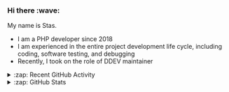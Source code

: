 <h3>Hi there :wave:</h3>

My name is Stas.

- I am a PHP developer since 2018
- I am experienced in the entire project development life cycle, including coding, software testing, and debugging
- Recently, I took on the role of DDEV maintainer

<details>
  <summary>:zap: Recent GitHub Activity</summary>

<!--RECENT_ACTIVITY:start-->
1. 🔴 Requested changes in [#6210](https://github.com/ddev/ddev/pull/6210#pullrequestreview-2119278530) in [ddev/ddev](https://github.com/ddev/ddev)<br>
2. 👍 Approved [#6091](https://github.com/ddev/ddev/pull/6091#pullrequestreview-2119253504) in [ddev/ddev](https://github.com/ddev/ddev)<br>
3. ⬆️ Pushed 101 commit(s) to [klonos/ddev](https://github.com/klonos/ddev)<br>
4. ⬆️ Pushed 1 commit(s) to [stasadev/ddev](https://github.com/stasadev/ddev)<br>
5. ⬆️ Pushed 7 commit(s) to [stasadev/ddev](https://github.com/stasadev/ddev)<br>
6. ⬆️ Pushed 2 commit(s) to [stasadev/ddev](https://github.com/stasadev/ddev)<br>
7. ⬆️ Pushed 1 commit(s) to [ddev/ddev](https://github.com/ddev/ddev)<br>
8. 🎉 Merged PR [#6315](https://github.com/ddev/ddev/pull/6315) in [ddev/ddev](https://github.com/ddev/ddev)<br>
9. 💪 Opened PR [#38](https://github.com/ddev/ddev-gitpod-launcher/pull/38) in [ddev/ddev-gitpod-launcher](https://github.com/ddev/ddev-gitpod-launcher)<br>
10. ⬆️ Pushed 1 commit(s) to [stasadev/ddev](https://github.com/stasadev/ddev)<br>
<!--RECENT_ACTIVITY:end-->

</details>

<details>
  <summary>:zap: GitHub Stats</summary>

  <picture>
    <source
      srcset="https://github-readme-stats.vercel.app/api?username=stasadev&show_icons=true&count_private=true&include_all_commits=true&hide_border=true&theme=tokyonight"
      media="(prefers-color-scheme: dark)"
    />
    <source
      srcset="https://github-readme-stats.vercel.app/api?username=stasadev&show_icons=true&count_private=true&include_all_commits=true&hide_border=true"
      media="(prefers-color-scheme: light), (prefers-color-scheme: no-preference)"
    />
    <img src="https://github-readme-stats.vercel.app/api?username=stasadev&show_icons=true&count_private=true&include_all_commits=true&hide_border=true" />
  </picture>

</details>
